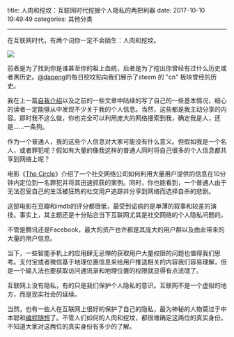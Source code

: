 title: 人肉和挖坟：互联网时代挖掘个人隐私的两把利器
date: 2017-10-10 19:49:49
categories: 其他分类

---

在互联网时代，有两个词你一定不会陌生：人肉和挖坟。

<!--more-->



![](https://cdn.pixabay.com/photo/2016/09/05/21/34/private-1647769__340.jpg)



前者是为了找到你是谁甚至你的祖上血统，后者是为了挖出你曾经有过什么历史或者黑历史。[@dapeng](https://steemit.com/@dapeng)的每日挖坟贴向我们展示了steem 的 "cn" 板块曾经的历史。

我在上一篇[自我介绍](https://steemit.com/cn/@drunkevil/introduceyourself-drunkevil)以及之前的一些文章中陆续的写了自己的一些基本情况，细心的读者一定能够从中发现不少关于我的个人信息。当然，这些都是我主动分享的内容。即时我不这么做，你也完全可以利用庞大的网络搜索到我，确定我是人，还是……一条狗。

作为一个普通人，我的这些个人信息对大家可能没有什么意义。但假如我是一个名人，或者罪犯呢？假如有大量的像我这样的普通人同时将自己很多的个人信息都共享到网络上呢？

电影《[The Circle](https://movie.douban.com/subject/26284593/)》介绍了一个社交网络公司如何利用大量用户提供的信息在10分钟内定位到一名罪犯并将其迅速抓获的案例。同时，你也能看到，一个普通人由于无法忍受自己的生活被狂热的社交用户追踪并分享到网络而选择自杀的悲剧。

这部电影在豆瓣和imdb的评分都很低，最受到诟病的是单薄的叙事和较差的演技。事实上，其主题还是十分贴合当下互联网尤其是社交网络的个人隐私问题的。

不管是腾讯还是Facebook，最大的资产也许都是其庞大的用户群以及由此带来的大量的用户信息。

当下，一些智能手机上的应用肆无忌惮的获取用户大量权限的问题也值得我们思考。支付宝或者微信基于地理位置信息来给用户推送相关的内容我们容易理解，但是一个输入法也要获取访问通讯录和地理位置的权限就显得有点流氓了。

互联网上没有隐私，有的只是我们保护个人隐私的意识。互联网不是一个虚拟的地方，而是现实社会的延续。

当然，也有一些人在互联网上很好的保护了自己的隐私，最为神秘的人物莫过于中本聪和[编程随想](https://program-think.blogspot.com/)了。不管人们如何的人肉和挖坟，都很难确定这两位的真实身份。不知道大家对这两位的真实身份有多少的了解。

